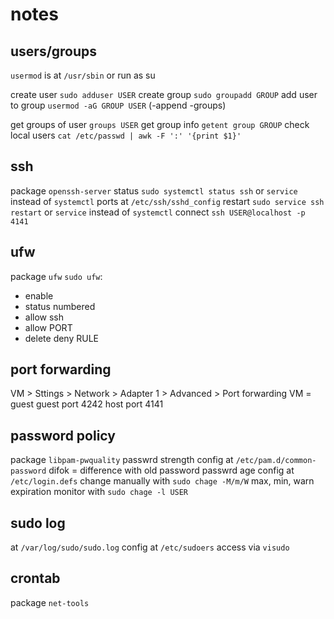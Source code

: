 # notes


## users/groups

`usermod` is at `/usr/sbin` or run as su

create user `sudo adduser USER`
create group `sudo groupadd GROUP`
add user to group `usermod -aG GROUP USER` (-append -groups)

get groups of user `groups USER`
get group info `getent group GROUP`
check local users `cat /etc/passwd | awk -F ':' '{print $1}'`

## ssh

package `openssh-server`
status `sudo systemctl status ssh` or `service` instead of `systemctl`
ports at `/etc/ssh/sshd_config`
restart `sudo service ssh restart` or `service` instead of `systemctl`
connect `ssh USER@localhost -p 4141`

## ufw

package `ufw`
`sudo ufw`:
- enable
- status numbered
- allow ssh
- allow PORT
- delete deny RULE

## port forwarding

VM > Sttings > Network > Adapter 1 > Advanced > Port forwarding
VM = guest
guest port 4242
host port 4141

## password policy

package `libpam-pwquality`
passwrd strength config at `/etc/pam.d/common-password`
difok = difference with old password
passwrd age config at `/etc/login.defs`
change manually with `sudo chage -M/m/W` max, min, warn expiration
monitor with `sudo chage -l USER`

## sudo log

at `/var/log/sudo/sudo.log`
config at `/etc/sudoers` access via `visudo`

## crontab

package `net-tools`
